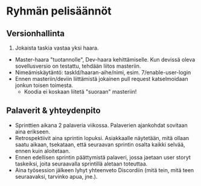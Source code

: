 # Ryhmän pelisäännöt

## Versionhallinta

1. Jokaista taskia vastaa yksi haara.
  -  Master-haara "tuotannolle", Dev-haara kehittämiselle. Kun devissä oleva sovellusversio on testattu, tehdään liitos masteriin.
  -  Nimeämiskäytäntö: taskId/haaran-aihe/nimi, esim. 7/enable-user-login
  -  Ennen masteriin/deviin liittämistä jokainen pull request katselmoidaan jonkun toisen toimesta.
     - Koodia ei koskaan liitetä "suoraan" masteriin!

## Palaverit & yhteydenpito

- Sprinttien aikana 2 palaveria viikossa. Palaverien ajankohdat sovitaan aina erikseen.
- Retrospektiivit aina sprintin lopuksi. Asiakkaalle näytetään, mitä ollaan saatu aikaan,
  tsekataan, että seuraavan sprintin osalta kaikki selvää, ennen kuin aloitetaan.
- Ennen edellisen sprintin päättymistä palaveri, jossa jaetaan user storyt taskeiksi, joita
  seuraavalla sprintillä aletaan toteuttaa.
- Aina työsession jälkeen lyhyt yhteenveto Discordiin (mitä tein, mitä teen seuraavaksi, tarvinko apua, jne.).
